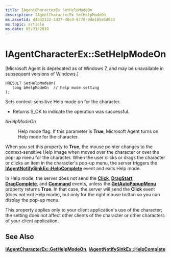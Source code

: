 ```yaml
---
title: IAgentCharacterEx SetHelpModeOn
description: IAgentCharacterEx SetHelpModeOn
ms.assetid: d4d42122-3d27-40c4-8770-0de105e5d933
ms.topic: article
ms.date: 05/31/2018
---
```


# IAgentCharacterEx::SetHelpModeOn

\[Microsoft Agent is deprecated as of Windows 7, and may be unavailable in subsequent versions of Windows.\]

``` syntax
HRESULT SetHelpModeOn(
   long bHelpModeOn  // help mode setting
);
```

Sets context-sensitive Help mode on for the character.

-   Returns S\_OK to indicate the operation was successful.

<dl> <dt>

<span id="bHelpModeOn"></span><span id="bhelpmodeon"></span><span id="BHELPMODEON"></span>*bHelpModeOn*
</dt> <dd>

Help mode flag. If this parameter is **True**, Microsoft Agent turns on Help mode for the character.

</dd> </dl>

When you set this property to **True**, the mouse pointer changes to the context-sensitive Help image when moved over the character or over the pop-up menu for the character. When the user clicks or drags the character or clicks an item in the character's pop-up menu, the server triggers the [**IAgentNotifySinkEx::HelpComplete**](iagentnotifysinkex--helpcomplete.md) event and exits Help mode.

In Help mode, the server does not send the [**Click**](click-event.md), [**DragStart**](https://docs.microsoft.com/windows/desktop/lwef/dragstart-event), [**DragComplete**](https://www.bing.com/search?q=**DragComplete**), and [**Command**](command-event.md) events, unless the [**GetAutoPopupMenu**](iagentcharacterex--getautopopupmenu.md) property returns **True**. In that case, the server will send the **Click** event (does not exit Help mode), but only for the right mouse button so you can display the pop-up menu.

This property applies only to your client application's use of the character; the setting does not affect other clients of the character or other characters of your client application.

## See Also

[**IAgentCharacterEx::GetHelpModeOn**](iagentcharacterex--gethelpmodeon.md), [**IAgentNotifySinkEx::HelpComplete**](iagentnotifysinkex--helpcomplete.md)


 

 





